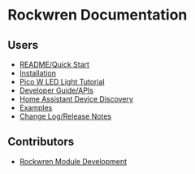 <!--
SPDX-FileCopyrightText: 2023 Charles Crighton <code@crighton.net.nz>

SPDX-License-Identifier: CC-BY-4.0
-->

# Rockwren Documentation

## Users

- [README/Quick Start](../README.md)
- [Installation](install.md)
- [Pico W LED Light Tutorial](picow-led-light-tutorial.md)
- [Developer Guide/APIs](apis.md)
- [Home Assistant Device Discovery](home-assistant-discovery.md)
- [Examples](examples.md)
- [Change Log/Release Notes](../changelog.md)

## Contributors

- [Rockwren Module Development](rockwen-development.md)
